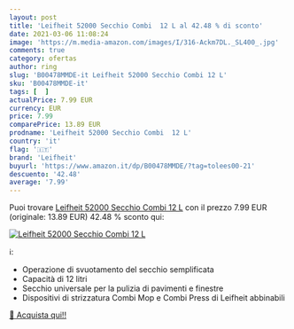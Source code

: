 ```yaml
---
layout: post
title: 'Leifheit 52000 Secchio Combi  12 L al 42.48 % di sconto'
date: 2021-03-06 11:08:24
image: 'https://m.media-amazon.com/images/I/316-Ackm7DL._SL400_.jpg'
comments: true
category: ofertas
author: ring
slug: 'B00478MMDE-it Leifheit 52000 Secchio Combi 12 L'
sku: 'B00478MMDE-it'
tags: [  ]
actualPrice: 7.99 EUR
currency: EUR
price: 7.99
comparePrice: 13.89 EUR
prodname: 'Leifheit 52000 Secchio Combi  12 L'
country: 'it'
flag: '🇮🇹'
brand: 'Leifheit'
buyurl: 'https://www.amazon.it/dp/B00478MMDE/?tag=tolees00-21'
descuento: '42.48'
average: '7.99'
---
```


Puoi trovare [Leifheit 52000 Secchio Combi  12 L](https://www.amazon.it/dp/B00478MMDE/?tag=tolees00-21) con il prezzo 7.99 EUR (originale: 13.89 EUR) 42.48 % sconto qui:

[![Leifheit 52000 Secchio Combi  12 L](https://m.media-amazon.com/images/I/316-Ackm7DL._SL400_.jpg)](https://www.amazon.it/dp/B00478MMDE/?tag=tolees00-21)

ℹ️:

- Operazione di svuotamento del secchio semplificata
- Capacità di 12 litri
- Secchio universale per la pulizia di pavimenti e finestre
- Dispositivi di strizzatura Combi Mop e Combi Press di Leifheit abbinabili

[🛒 Acquista qui!!](https://www.amazon.it/dp/B00478MMDE/?tag=tolees00-21)
